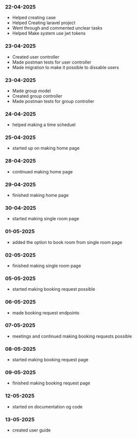 ### 22-04-2025
- Helped creating case
- Helped Creating laravel project
- Went through and commented unclear tasks 
- Helped Make system use jwt tokens

### 23-04-2025
- Created user controller
- Made postman tests for user controller
- Made migration to make it possible to dissable users

### 23-04-2025
- Made group model
- Created group controller
- Made postman tests for group controller

### 24-04-2025
- helped making a time scheduel

### 25-04-2025
- started up on making home page

### 28-04-2025
- continued making home page

### 29-04-2025
- finished making home page

### 30-04-2025
- started making single room page

### 01-05-2025
- added the option to book room from single room page

### 02-05-2025
- finished making single room page

### 05-05-2025
- started making booking request possible

### 06-05-2025
- made booking request endpoints

### 07-05-2025
- meetings and continued making booking requests possible

### 08-05-2025
- started making booking request page

### 09-05-2025
- finished making booking request page

### 12-05-2025
- started on documentation og code

### 13-05-2025
- created user guide
